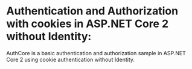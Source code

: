 # Authentication and Authorization with cookies in ASP.NET Core 2 without Identity:

AuthCore is a basic authentication and authorization sample in ASP.NET Core 2 using cookie authentication without Identity.
